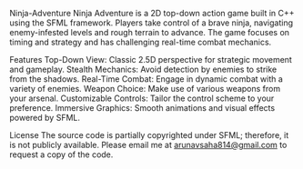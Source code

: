Ninja-Adventure
Ninja Adventure is a 2D top-down action game built in C++ using the SFML framework. Players take control of a brave ninja, navigating enemy-infested levels and rough terrain to advance. The game focuses on timing and strategy and has challenging real-time combat mechanics.

Features
Top-Down View: Classic 2.5D perspective for strategic movement and gameplay.
Stealth Mechanics: Avoid detection by enemies to strike from the shadows.
Real-Time Combat: Engage in dynamic combat with a variety of enemies.
Weapon Choice: Make use of various weapons from your arsenal.
Customizable Controls: Tailor the control scheme to your preference.
Immersive Graphics: Smooth animations and visual effects powered by SFML.

License
The source code is partially copyrighted under SFML; therefore, it is not publicly available. Please email me at arunavsaha814@gmail.com to request a copy of the code.
